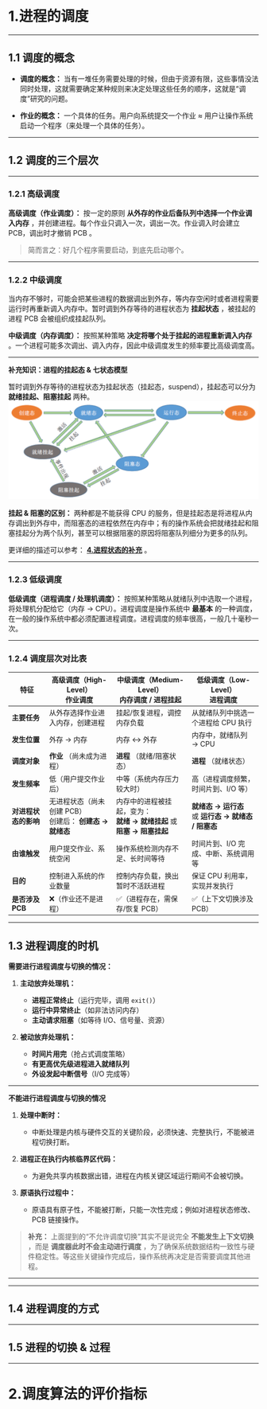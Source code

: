 # 1.进程的调度

---

## 1.1 调度的概念

- **调度的概念：** 当有一堆任务需要处理的时候，但由于资源有限，这些事情没法同时处理，这就需要确定某种规则来决定处理这些任务的顺序，这就是“调度”研究的问题。

- **作业的概念：** 一个具体的任务。用户向系统提交一个作业 ≈ 用户让操作系统启动一个程序（来处理一个具体的任务）。

---

## 1.2 调度的三个层次

---

### 1.2.1 高级调度

**高级调度（作业调度）：** 按一定的原则 **从外存的作业后备队列中选择一个作业调入内存** ，并创建进程。每个作业只调入一次，调出一次。作业调入时会建立 PCB，调出时才撤销 PCB 。

> 简而言之：好几个程序需要启动，到底先启动哪个。

---

### 1.2.2 中级调度

当内存不够时，可能会把某些进程的数据调出到外存，等内存空闲时或者进程需要运行时再重新调入内存中。暂时调到外存等待的进程状态为 **挂起状态** ，被挂起的进程 PCB 会被组织成挂起队列。

**中级调度（内存调度）：** 按照某种策略 **决定将哪个处于挂起的进程重新调入内存** 。一个进程可能多次调出、调入内存，因此中级调度发生的频率要比高级调度高。

---

**补充知识：进程的挂起态 & 七状态模型**

暂时调到外存等待的进程状态为挂起状态（挂起态，suspend），挂起态可以分为 **就绪挂起、阻塞挂起** 两种。
![alt text](imgs/进程的挂起态.png)

**挂起 & 阻塞的区别：** 两种都是不能获得 CPU 的服务，但是挂起态是将进程从内存调出到外存中，而阻塞态的进程依然在内存中；有的操作系统会把就绪挂起和阻塞挂起分为两个队列，甚至可以根据阻塞的原因将阻塞队列细分为更多的队列。

更详细的描述可以参考： **[4.进程状态的补充](06补充.md#4进程状态的补充)** 。

---

### 1.2.3 低级调度

**低级调度（进程调度 / 处理机调度）：** 按照某种策略从就绪队列中选取一个进程，将处理机分配给它（内存 -> CPU）。进程调度是操作系统中 **最基本** 的一种调度，在一般的操作系统中都必须配置进程调度。进程调度的频率很高，一般几十毫秒一次。

---

### 1.2.4 调度层次对比表

| 特征                 | **高级调度**（High-Level）<br>作业调度                     | **中级调度**（Medium-Level）<br>内存调度 / 进程挂起                      | **低级调度**（Low-Level）<br>进程调度                  |
| -------------------- | ---------------------------------------------------------- | ------------------------------------------------------------------------ | ------------------------------------------------------ |
| **主要任务**         | 从外存选择作业进入内存，创建进程                           | 挂起/恢复进程，调控内存负载                                              | 从就绪队列中挑选一个进程给 CPU 执行                    |
| **发生位置**         | 外存 → 内存                                                | 内存 ↔ 外存                                                              | 内存中，就绪队列 → CPU                                 |
| **调度对象**         | **作业** （尚未成为进程）                                  | **进程** （就绪/阻塞状态）                                               | **进程** （就绪状态）                                  |
| **发生频率**         | 低（用户提交作业后）                                       | 中等（系统内存压力较大时）                                               | 高（进程调度频繁，时间片到、I/O 等）                   |
| **对进程状态的影响** | 无进程状态（尚未创建 PCB）<br>创建后： **创建态 → 就绪态** | 内存中的进程被挂起，变为：<br>**就绪 → 就绪挂起** 或 **阻塞 → 阻塞挂起** | **就绪态 → 运行态**<br>或 **运行态 → 就绪态 / 阻塞态** |
| **由谁触发**         | 用户提交作业、系统空闲                                     | 操作系统检测内存不足、长时间等待                                         | 时间片到、I/O 完成、中断、系统调用等                   |
| **目的**             | 控制进入系统的作业数量                                     | 控制内存负载，换出暂时不活跃进程                                         | 保证 CPU 利用率，实现并发执行                          |
| **是否涉及 PCB**     | ❌（作业还不是进程）                                        | ✅（进程存在，需保存/恢复 PCB）                                           | ✅（上下文切换涉及 PCB）                                |

---

## 1.3 进程调度的时机

**需要进行进程调度与切换的情况：**

1. **主动放弃处理机：**
   - **进程正常终止**（运行完毕，调用 `exit()`）
   - **运行中异常终止**（如非法访问内存）
   - **主动请求阻塞**（如等待 I/O、信号量、资源）

2. **被动放弃处理机：**
   - **时间片用完**（抢占式调度策略）
   - **有更高优先级进程进入就绪队列**
   - **外设发起中断信号**（I/O 完成等）

---

**不能进行进程调度与切换的情况**

1. **处理中断时：**
   - 中断处理是内核与硬件交互的关键阶段，必须快速、完整执行，不能被进程切换打断。

2. **进程正在执行内核临界区代码：**
   - 为避免共享内核数据出错，进程在内核关键区域运行期间不会被切换。

3. **原语执行过程中：**
   - 原语具有原子性，不能被打断，只能一次性完成；例如对进程状态修改、PCB 链接操作。



> **补充：** 上面提到的“不允许调度切换”其实不是说完全 **不能发生上下文切换** ，而是 **调度器此时不会主动进行调度** ，为了确保系统数据结构一致性与硬件稳定性。等这些关键操作完成后，操作系统再决定是否需要调度其他进程。
---




---

## 1.4 进程调度的方式


---

## 1.5 进程的切换 & 过程




---

# 2.调度算法的评价指标

